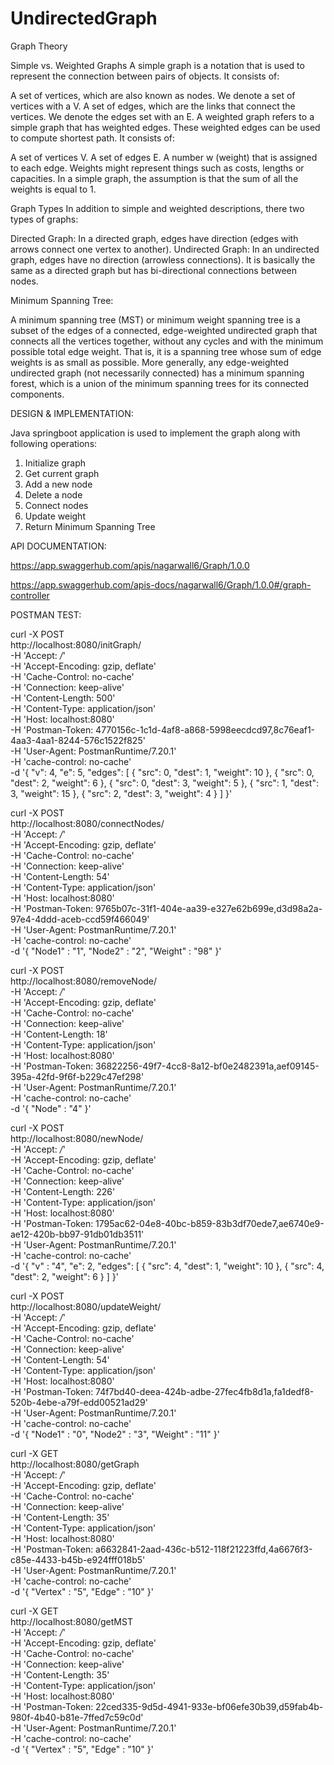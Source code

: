 # UndirectedGraph

Graph Theory

Simple vs. Weighted Graphs
A simple graph is a notation that is used to represent the connection between pairs of objects. It consists of:

A set of vertices, which are also known as nodes. We denote a set of vertices with a V.
A set of edges, which are the links that connect the vertices. We denote the edges set with an E.
A weighted graph refers to a simple graph that has weighted edges. These weighted edges can be used to compute shortest path. It consists of:

A set of vertices V.
A set of edges E.
A number w (weight) that is assigned to each edge. Weights might represent things such as costs, lengths or capacities.
In a simple graph, the assumption is that the sum of all the weights is equal to 1.

Graph Types
In addition to simple and weighted descriptions, there two types of graphs:

Directed Graph: In a directed graph, edges have direction (edges with arrows connect one vertex to another).
Undirected Graph: In an undirected graph, edges have no direction (arrowless connections). It is basically the same as a directed graph but has bi-directional connections between nodes.


Minimum Spanning Tree:

A minimum spanning tree (MST) or minimum weight spanning tree is a subset of the edges of a connected, edge-weighted undirected graph that connects all the vertices together, without any cycles and with the minimum possible total edge weight. That is, it is a spanning tree whose sum of edge weights is as small as possible. More generally, any edge-weighted undirected graph (not necessarily connected) has a minimum spanning forest, which is a union of the minimum spanning trees for its connected components.



DESIGN & IMPLEMENTATION:

Java springboot application is used to implement the graph along with following operations:
1. Initialize graph
2. Get current graph
3. Add a new node
4. Delete a node
5. Connect nodes
6. Update weight
7. Return Minimum Spanning Tree



API DOCUMENTATION:

https://app.swaggerhub.com/apis/nagarwall6/Graph/1.0.0

https://app.swaggerhub.com/apis-docs/nagarwall6/Graph/1.0.0#/graph-controller



POSTMAN TEST:

curl -X POST \
  http://localhost:8080/initGraph/ \
  -H 'Accept: */*' \
  -H 'Accept-Encoding: gzip, deflate' \
  -H 'Cache-Control: no-cache' \
  -H 'Connection: keep-alive' \
  -H 'Content-Length: 500' \
  -H 'Content-Type: application/json' \
  -H 'Host: localhost:8080' \
  -H 'Postman-Token: 4770156c-1c1d-4af8-a868-5998eecdcd97,8c76eaf1-4aa3-4aa1-8244-576c1522f825' \
  -H 'User-Agent: PostmanRuntime/7.20.1' \
  -H 'cache-control: no-cache' \
  -d '{
    "v": 4,
    "e": 5,
    "edges": [
        {
            "src": 0,
            "dest": 1,
            "weight": 10
        },
        {
            "src": 0,
            "dest": 2,
            "weight": 6
        },
        {
            "src": 0,
            "dest": 3,
            "weight": 5
        },
        {
            "src": 1,
            "dest": 3,
            "weight": 15
        },
        {
            "src": 2,
            "dest": 3,
            "weight": 4
        } 
    ]
}'



curl -X POST \
  http://localhost:8080/connectNodes/ \
  -H 'Accept: */*' \
  -H 'Accept-Encoding: gzip, deflate' \
  -H 'Cache-Control: no-cache' \
  -H 'Connection: keep-alive' \
  -H 'Content-Length: 54' \
  -H 'Content-Type: application/json' \
  -H 'Host: localhost:8080' \
  -H 'Postman-Token: 9765b07c-31f1-404e-aa39-e327e62b699e,d3d98a2a-97e4-4ddd-aceb-ccd59f466049' \
  -H 'User-Agent: PostmanRuntime/7.20.1' \
  -H 'cache-control: no-cache' \
  -d '{
  "Node1"  : "1",
  "Node2"  : "2",
  "Weight" : "98"
}'


curl -X POST \
  http://localhost:8080/removeNode/ \
  -H 'Accept: */*' \
  -H 'Accept-Encoding: gzip, deflate' \
  -H 'Cache-Control: no-cache' \
  -H 'Connection: keep-alive' \
  -H 'Content-Length: 18' \
  -H 'Content-Type: application/json' \
  -H 'Host: localhost:8080' \
  -H 'Postman-Token: 36822256-49f7-4cc8-8a12-bf0e2482391a,aef09145-395a-42fd-9f6f-b229c47ef298' \
  -H 'User-Agent: PostmanRuntime/7.20.1' \
  -H 'cache-control: no-cache' \
  -d '{
  "Node"  : "4"
}'

curl -X POST \
  http://localhost:8080/newNode/ \
  -H 'Accept: */*' \
  -H 'Accept-Encoding: gzip, deflate' \
  -H 'Cache-Control: no-cache' \
  -H 'Connection: keep-alive' \
  -H 'Content-Length: 226' \
  -H 'Content-Type: application/json' \
  -H 'Host: localhost:8080' \
  -H 'Postman-Token: 1795ac62-04e8-40bc-b859-83b3df70ede7,ae6740e9-ae12-420b-bb97-91db01db3511' \
  -H 'User-Agent: PostmanRuntime/7.20.1' \
  -H 'cache-control: no-cache' \
  -d '{
  "v"  : "4",
  "e": 2,
    "edges": [
        {
            "src": 4,
            "dest": 1,
            "weight": 10
        },
        {
            "src": 4,
            "dest": 2,
            "weight": 6
        }
    ]
}'


curl -X POST \
  http://localhost:8080/updateWeight/ \
  -H 'Accept: */*' \
  -H 'Accept-Encoding: gzip, deflate' \
  -H 'Cache-Control: no-cache' \
  -H 'Connection: keep-alive' \
  -H 'Content-Length: 54' \
  -H 'Content-Type: application/json' \
  -H 'Host: localhost:8080' \
  -H 'Postman-Token: 74f7bd40-deea-424b-adbe-27fec4fb8d1a,fa1dedf8-520b-4ebe-a79f-edd00521ad29' \
  -H 'User-Agent: PostmanRuntime/7.20.1' \
  -H 'cache-control: no-cache' \
  -d '{
  "Node1"  : "0",
  "Node2"  : "3",
  "Weight" : "11"
}'


curl -X GET \
  http://localhost:8080/getGraph \
  -H 'Accept: */*' \
  -H 'Accept-Encoding: gzip, deflate' \
  -H 'Cache-Control: no-cache' \
  -H 'Connection: keep-alive' \
  -H 'Content-Length: 35' \
  -H 'Content-Type: application/json' \
  -H 'Host: localhost:8080' \
  -H 'Postman-Token: a6632841-2aad-436c-b512-118f21223ffd,4a6676f3-c85e-4433-b45b-e924fff018b5' \
  -H 'User-Agent: PostmanRuntime/7.20.1' \
  -H 'cache-control: no-cache' \
  -d '{
  "Vertex" : "5",
  "Edge" : "10"
}'

curl -X GET \
  http://localhost:8080/getMST \
  -H 'Accept: */*' \
  -H 'Accept-Encoding: gzip, deflate' \
  -H 'Cache-Control: no-cache' \
  -H 'Connection: keep-alive' \
  -H 'Content-Length: 35' \
  -H 'Content-Type: application/json' \
  -H 'Host: localhost:8080' \
  -H 'Postman-Token: 22ced335-9d5d-4941-933e-bf06efe30b39,d59fab4b-980f-4b40-b81e-7ffed7c59c0d' \
  -H 'User-Agent: PostmanRuntime/7.20.1' \
  -H 'cache-control: no-cache' \
  -d '{
  "Vertex" : "5",
  "Edge" : "10"
}'
